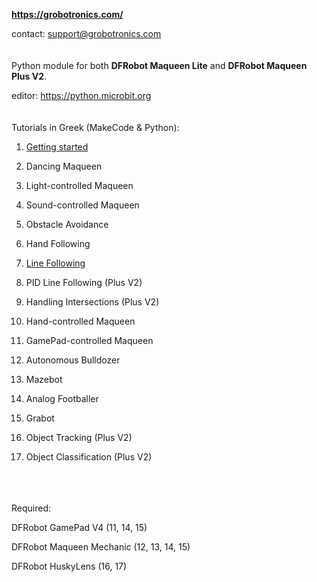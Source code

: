 **https://grobotronics.com/**

contact: support@grobotronics.com
<br> <br> <br>
Python module for both **DFRobot Maqueen Lite** and **DFRobot Maqueen Plus V2**.

editor: https://python.microbit.org
<br> <br> <br>
Tutorials in Greek (MakeCode & Python):

1. [Getting started](https://blog.grobotronics.com/?p=3251)

2. Dancing Maqueen

3. Light-controlled Maqueen

4. Sound-controlled Maqueen

5. Obstacle Avoidance

6. Hand Following

7. [Line Following](https://blog.grobotronics.com/?p=3327)

8. PID Line Following (Plus V2)

9. Handling Intersections (Plus V2)

10. Hand-controlled Maqueen

11. GamePad-controlled Maqueen

12. Autonomous Bulldozer

13. Mazebot

14. Analog Footballer

15. Grabot

16. Object Tracking (Plus V2)

17. Object Classification (Plus V2)

<br> <br> <br>
Required:

DFRobot GamePad V4 (11, 14, 15)

DFRobot Maqueen Mechanic (12, 13, 14, 15)

DFRobot HuskyLens (16, 17)








